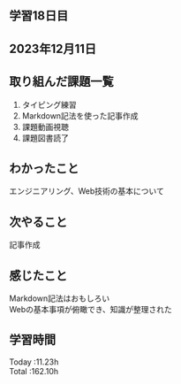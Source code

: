 ## 学習18日目
## 2023年12月11日
## 取り組んだ課題一覧
1. タイピング練習
1. Markdown記法を使った記事作成
1. 課題動画視聴
1. 課題図書読了 
## わかったこと
エンジニアリング、Web技術の基本について
## 次やること
記事作成
## 感じたこと
Markdown記法はおもしろい<br>
 Webの基本事項が俯瞰でき、知識が整理された

## 学習時間
 Today :11.23h  
 Total :162.10h
